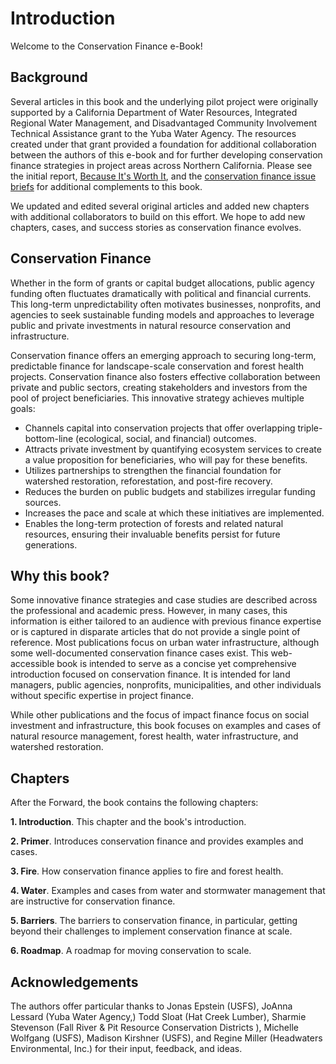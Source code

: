 # Introduction
Welcome to the Conservation Finance e-Book! 

## Background
Several articles in this book and the underlying pilot project were originally supported by a California Department of Water Resources, Integrated Regional Water Management, and Disadvantaged Community Involvement Technical Assistance grant to the Yuba Water Agency. The resources created under that grant provided a foundation for additional collaboration between the authors of this e-book and for further developing conservation finance strategies in project areas across Northern California. Please see the initial report, [Because It's Worth It](http://gg.gg/1aut0n), and the [conservation finance issue briefs](https://srfadacip.com/docs) for additional complements to this book.

We updated and edited several original articles and added new chapters with additional collaborators to build on this effort. We hope to add new chapters, cases, and success stories as conservation finance evolves.

## Conservation Finance
Whether in the form of grants or capital budget allocations, public agency funding often fluctuates dramatically with political and financial currents. This long-term unpredictability often motivates businesses, nonprofits, and agencies to seek sustainable funding models and approaches to leverage public and private investments in natural resource conservation and infrastructure.

Conservation finance offers an emerging approach to securing long-term, predictable finance for landscape-scale conservation and forest health projects. Conservation finance also fosters effective collaboration between private and public sectors, creating stakeholders and investors from the pool of project beneficiaries. This innovative strategy achieves multiple goals:

- Channels capital into conservation projects that offer overlapping triple-bottom-line (ecological, social, and financial) outcomes.
- Attracts private investment by quantifying ecosystem services to create a value proposition for beneficiaries, who will pay for these benefits.
- Utilizes partnerships to strengthen the financial foundation for watershed restoration, reforestation, and post-fire recovery.
- Reduces the burden on public budgets and stabilizes irregular funding sources.
- Increases the pace and scale at which these initiatives are implemented.
- Enables the long-term protection of forests and related natural resources, ensuring their invaluable benefits persist for future generations.

## Why this book?
Some innovative finance strategies and case studies are described across the professional and academic press. However, in many cases, this information is either tailored to an audience with previous finance expertise or is captured in disparate articles that do not provide a single point of reference. Most publications focus on urban water infrastructure, although some well-documented conservation finance cases exist.  This web-accessible book is intended to serve as a concise yet comprehensive introduction focused on conservation finance. It is intended for land managers, public agencies, nonprofits, municipalities, and other individuals without specific expertise in project finance.

While other publications and the focus of impact finance focus on social investment and infrastructure, this book focuses on examples and cases of natural resource management, forest health, water infrastructure, and watershed restoration.

## Chapters
After the Forward, the book contains the following chapters:

**1. Introduction**. This chapter and the book's introduction.

**2. Primer**. Introduces conservation finance and provides examples and cases.

**3. Fire**. How conservation finance applies to fire and forest health.

**4. Water**. Examples and cases from water and stormwater management that are instructive for conservation finance.

**5. Barriers**. The barriers to conservation finance, in particular, getting beyond their challenges to implement conservation finance at scale.

**6. Roadmap**. A roadmap for moving conservation to scale.

## Acknowledgements
The authors offer particular thanks to Jonas Epstein (USFS), JoAnna Lessard (Yuba Water Agency,) Todd Sloat (Hat Creek Lumber), Sharmie Stevenson (Fall River & Pit Resource Conservation Districts ), Michelle Wolfgang (USFS), Madison Kirshner (USFS), and Regine Miller (Headwaters Environmental, Inc.) for their input, feedback, and ideas.